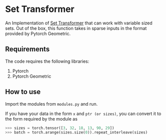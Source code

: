 # Set Transformer
An Implementation of [Set Transformer](https://github.com/juho-lee/set_transformer) that can work with variable sized sets. Out of the box, this function takes in sparse inputs in the format provided by Pytorch Geometric.

## Requirements
The code requires the following libraries:
1. Pytorch
2. Pytorch Geometric


## How to use
Import the modules from `modules.py` and run.

If you have your data in the form `x` and `ptr (or sizes)`, you can convert it to the form required by the module as
```python
>>> sizes = torch.tensor([3, 32, 18, 13, 90, 29])
>>> batch = torch.arange(sizes.size(0)).repeat_interleave(sizes)
```
